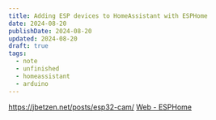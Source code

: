 ```yaml
---
title: Adding ESP devices to HomeAssistant with ESPHome
date: 2024-08-20
publishDate: 2024-08-20
updated: 2024-08-20
draft: true
tags:
  - note
  - unfinished
  - homeassistant
  - arduino
---
```

 
https://jbetzen.net/posts/esp32-cam/
[Web - ESPHome](https://web.esphome.io/)
